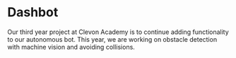 # Dashbot

Our third year project at Clevon Academy is to continue adding functionality to our autonomous bot. This year, we are working on obstacle detection with machine vision and avoiding collisions.
